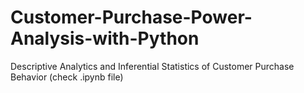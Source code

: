 # Customer-Purchase-Power-Analysis-with-Python
Descriptive Analytics and Inferential Statistics of Customer Purchase Behavior (check .ipynb file)
